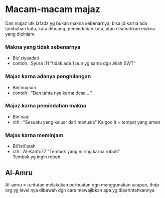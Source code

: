 # Macam-macam majaz

Dan majaz utk lafadz yg bukan makna sebenarnya, bisa jd karna ada tambahan kata, kata dibuang, pemindahan kata, atau
disebabkan makna yang dipinjam.

### Makna yang tidak sebenarnya 
- Biz'ziyaadati
- contoh : Syura :11
	"tidak ada 1 pun yg sama dgn Allah SWT"

### Majaz karna adanya penghilangan
- Bin'nuqson
- contoh : 
	"Dan tahta nya karna desa ..."

### Majaz karna pemindahan makna
- Bin'naql
- cth :
	"Sesuatu yang keluar dari manusia"
	Kalgoo'it = tempat yang aman

### Majax karna meminjam
- Bil'isti'arah
- cth : Al-Kahfi:77
	"Tembok yang miring karna roboh"		
	Tembok yg ingin roboh


## Al-Amru
Al-amru = tuntutan melakukan perbuatan dgn menggunakan ucapan, thdp org yg level nya dibawah
			dgn cara mewajibkan apa yg diperintahkannya






